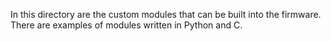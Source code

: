 In this directory are the custom modules that can be built into the firmware.
There are examples of modules written in Python and C.

